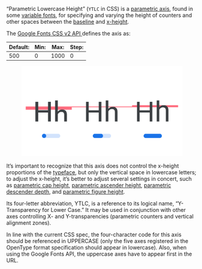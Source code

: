 
“Parametric Lowercase Height” (`YTLC` in CSS) is a [parametric axis](/glossary/parametric_axis), found in some [variable fonts](/glossary/variable_fonts), for specifying and varying the height of counters and other spaces between the [baseline](/glossary/TERM) and [x-height](/glossary/TERM).

The [Google Fonts CSS v2 API ](https://developers.google.com/fonts/docs/css2) defines the axis as:

| Default: | Min: | Max: | Step: |
| --- | --- | --- | --- |
| 500 | 0 | 1000 | 0 |

<figure>

![INSERT_ALT_TEXT](images/thumbnail.svg)

</figure>


It’s important to recognize that this axis does not control the x-height proportions of the [typeface](/glossary/TERM), but only the vertical space in lowercase letters; to adjust the x-height, it’s better to adjust several settings in concert, such as [parametric cap height](/glossary/TERM), [parametric ascender height](/glossary/TERM), [parametric descender depth](/glossary/TERM), and [parametric figure height](/glossary/TERM).

Its four-letter abbreviation, YTLC, is a reference to its logical name, “Y-Transparency for Lower Case.” It may be used in conjunction with other axes controlling X- and Y-transparencies (parametric counters and vertical alignment zones).

In line with the current CSS spec, the four-character code for this axis should be referenced in UPPERCASE (only the five axes registered in the OpenType format specification should appear in lowercase). Also, when using the Google Fonts API, the uppercase axes have to appear first in the URL.
